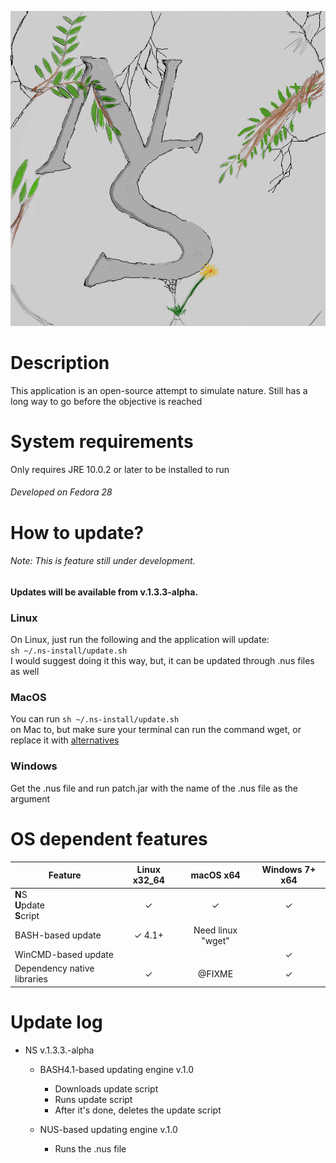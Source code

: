 ![Logo](https://raw.githubusercontent.com/NonNullDinu/NatureSimulator/master/gameData/textures/ns_icon.png)

# Description
This application is an open-source attempt to simulate nature.
Still has a long way to go before the objective is reached

# System requirements
Only requires JRE 10.0.2 or later to be installed to run

###### Developed on Fedora 28

# How to update?

###### Note: This is feature still under development.
#### Updates will be available from v.1.3.3-alpha.
### Linux
On Linux, just run the following and the application will update:<br />
<code>sh ~/.ns-install/update.sh</code><br />
I would suggest doing it this way, but, it can be updated through .nus files as well

### MacOS 
You can run <code>sh ~/.ns-install/update.sh</code><br/> on Mac to, 
but make sure your terminal can run the command wget, or replace 
it with [alternatives](https://alternativeto.net/software/wget/?platform=mac)

### Windows
Get the .nus file and run patch.jar with the name of the .nus file as the argument

# OS dependent features

| Feature                                | Linux x32_64     | macOS x64                     | Windows 7+ x64            |
|----------------------------------------|:----------------:|:-----------------------------:|:-------------------------:|
| **N**S<br />**U**pdate<br />**S**cript | ✓                | ✓                             | ✓                         |
| BASH-based update                      | ✓ 4.1+           |   Need linux "wget"           |                           |
| WinCMD-based update                    |                  |                               | ✓                         |
| Dependency native libraries            | ✓                |   @FIXME                      | ✓                         |

# Update log
* NS v.1.3.3.-alpha
	* BASH4.1-based updating engine v.1.0
		* Downloads update script
		* Runs update script
		* After it's done, deletes the update script
	
	* NUS-based updating engine v.1.0
		* Runs the .nus file
